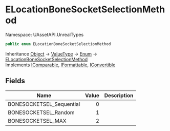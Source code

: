 # ELocationBoneSocketSelectionMethod

Namespace: UAssetAPI.UnrealTypes

```csharp
public enum ELocationBoneSocketSelectionMethod
```

Inheritance [Object](https://docs.microsoft.com/en-us/dotnet/api/system.object) → [ValueType](https://docs.microsoft.com/en-us/dotnet/api/system.valuetype) → [Enum](https://docs.microsoft.com/en-us/dotnet/api/system.enum) → [ELocationBoneSocketSelectionMethod](./uassetapi.unrealtypes.elocationbonesocketselectionmethod.md)<br>
Implements [IComparable](https://docs.microsoft.com/en-us/dotnet/api/system.icomparable), [IFormattable](https://docs.microsoft.com/en-us/dotnet/api/system.iformattable), [IConvertible](https://docs.microsoft.com/en-us/dotnet/api/system.iconvertible)

## Fields

| Name | Value | Description |
| --- | --: | --- |
| BONESOCKETSEL_Sequential | 0 |  |
| BONESOCKETSEL_Random | 1 |  |
| BONESOCKETSEL_MAX | 2 |  |
